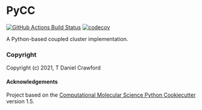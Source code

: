 PyCC
==============================
[//]: # (Badges)
[![GitHub Actions Build Status](https://github.com/REPLACE_WITH_OWNER_ACCOUNT/pycc/workflows/CI/badge.svg)](https://github.com/REPLACE_WITH_OWNER_ACCOUNT/pycc/actions?query=workflow%3ACI)
[![codecov](https://codecov.io/gh/REPLACE_WITH_OWNER_ACCOUNT/PyCC/branch/master/graph/badge.svg)](https://codecov.io/gh/REPLACE_WITH_OWNER_ACCOUNT/PyCC/branch/master)


A Python-based coupled cluster implementation.

### Copyright

Copyright (c) 2021, T Daniel Crawford


#### Acknowledgements
 
Project based on the 
[Computational Molecular Science Python Cookiecutter](https://github.com/molssi/cookiecutter-cms) version 1.5.
